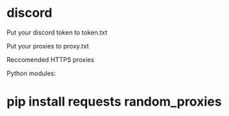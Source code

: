# discord
Put your discord token to token.txt


Put your proxies to proxy.txt

Reccomended HTTPS proxies


Python modules:
# pip install requests random_proxies
